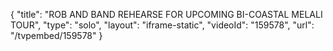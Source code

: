 {
    "title": "ROB AND BAND REHEARSE FOR UPCOMING BI-COASTAL MELALI TOUR",
    "type": "solo",
    "layout": "iframe-static",
    "videoId": "159578",
    "url": "\/tvpembed\/159578"
}